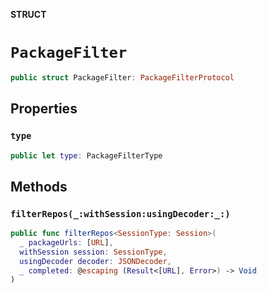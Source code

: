**STRUCT**

# `PackageFilter`

```swift
public struct PackageFilter: PackageFilterProtocol
```

## Properties
### `type`

```swift
public let type: PackageFilterType
```

## Methods
### `filterRepos(_:withSession:usingDecoder:_:)`

```swift
public func filterRepos<SessionType: Session>(
  _ packageUrls: [URL],
  withSession session: SessionType,
  usingDecoder decoder: JSONDecoder,
  _ completed: @escaping (Result<[URL], Error>) -> Void
)
```
